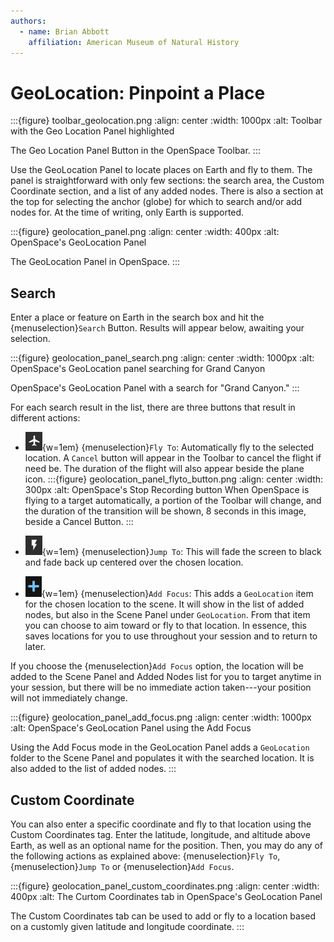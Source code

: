 ```yaml
---
authors:
  - name: Brian Abbott
    affiliation: American Museum of Natural History
---
```



# GeoLocation: Pinpoint a Place

:::{figure} toolbar_geolocation.png
:align: center
:width: 1000px
:alt: Toolbar with the Geo Location Panel highlighted

The Geo Location Panel Button in the OpenSpace Toolbar.
:::

Use the GeoLocation Panel to locate places on Earth and fly to them. The panel is straightforward with only few sections: the search area, the Custom Coordinate section, and a list of any added nodes. There is also a section at the top for selecting the anchor (globe) for which to search and/or add nodes for. At the time of writing, only Earth is supported.

:::{figure} geolocation_panel.png
:align: center
:width: 400px
:alt: OpenSpace's GeoLocation Panel

The GeoLocation Panel in OpenSpace.
:::

## Search

Enter a place or feature on Earth in the search box and hit the {menuselection}`Search` Button. Results will appear below, awaiting your selection.


:::{figure} geolocation_panel_search.png
:align: center
:width: 1000px
:alt: OpenSpace's GeoLocation panel searching for Grand Canyon

OpenSpace's GeoLocation Panel with a search for "Grand Canyon."
:::

For each search result in the list, there are three buttons that result in different actions:
- ![Fly to button](geolocation_panel_button_flyto.png){w=1em} {menuselection}`Fly To`: Automatically fly to the selected location. A `Cancel` button will appear in the Toolbar to cancel the flight if need be. The duration of the flight will also appear beside the plane icon.
:::{figure} geolocation_panel_flyto_button.png
:align: center
:width: 300px
:alt: OpenSpace's Stop Recording button
When OpenSpace is flying to a target automatically, a portion of the Toolbar will change, and the duration of the transition will be shown, 8 seconds in this image, beside a Cancel Button.
:::

- ![Jump to button](geolocation_panel_button_jumpto.png){w=1em} {menuselection}`Jump To`: This will fade the screen to black and fade back up centered over the chosen location.
- ![Add focus button](geolocation_panel_button_addfocus.png){w=1em} {menuselection}`Add Focus`: This adds a `GeoLocation` item for the chosen location to the scene. It will show in the list of added nodes, but also in the Scene Panel under `GeoLocation`. From that item you can choose to aim toward or fly to that location. In essence, this saves locations for you to use throughout your session and to return to later.

If you choose the {menuselection}`Add Focus` option, the location will be added to the Scene Panel and Added Nodes list for you to target anytime in your session, but there will be no immediate action taken---your position will not immediately change.



:::{figure} geolocation_panel_add_focus.png
:align: center
:width: 1000px
:alt: OpenSpace's GeoLocation Panel using the Add Focus

Using the Add Focus mode in the GeoLocation Panel adds a `GeoLocation` folder to the Scene Panel and populates it with the searched location. It is also added to the list of added nodes.
:::



## Custom Coordinate

You can also enter a specific coordinate and fly to that location using the Custom Coordinates tag. Enter the latitude, longitude, and altitude above Earth, as well as an optional name for the position. Then, you may do any of the following actions as explained above: {menuselection}`Fly To`, {menuselection}`Jump To` or {menuselection}`Add Focus`.

:::{figure} geolocation_panel_custom_coordinates.png
:align: center
:width: 400px
:alt: The Curtom Coordinates tab in OpenSpace's GeoLocation Panel

The Custom Coordinates tab can be used to add or fly to a location based on a customly given latitude and longitude coordinate.
:::



